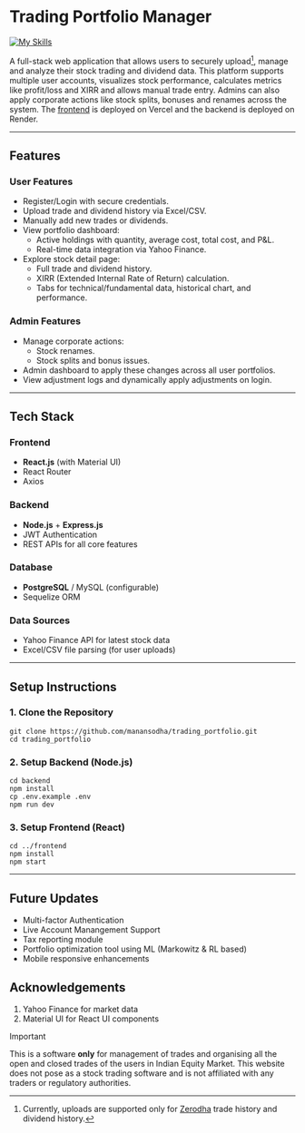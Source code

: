 # Trading Portfolio Manager
[![My Skills](https://skillicons.dev/icons?i=js,nodejs,react,postgres,mysql,vercel)](https://skillicons.dev)

A full-stack web application that allows users to securely upload[^1], manage and analyze their stock trading and dividend data. 
This platform supports multiple user accounts, visualizes stock performance, calculates metrics like profit/loss and XIRR and allows manual trade entry. 
Admins can also apply corporate actions like stock splits, bonuses and renames across the system.
The [frontend](https://trading-management-app.vercel.app/) is deployed on Vercel and the backend is deployed on Render.
[^1]: Currently, uploads are supported only for [Zerodha](https://zerodha.com/) trade history and dividend history.
---

## Features

### User Features
- Register/Login with secure credentials.
- Upload trade and dividend history via Excel/CSV.
- Manually add new trades or dividends.
- View portfolio dashboard:
  - Active holdings with quantity, average cost, total cost, and P&L.
  - Real-time data integration via Yahoo Finance.
- Explore stock detail page:
  - Full trade and dividend history.
  - XIRR (Extended Internal Rate of Return) calculation.
  - Tabs for technical/fundamental data, historical chart, and performance.

### Admin Features
- Manage corporate actions:
  - Stock renames.
  - Stock splits and bonus issues.
- Admin dashboard to apply these changes across all user portfolios.
- View adjustment logs and dynamically apply adjustments on login.

---

## Tech Stack

### Frontend
- **React.js** (with Material UI)
- React Router
- Axios

### Backend
- **Node.js** + **Express.js**
- JWT Authentication
- REST APIs for all core features

### Database
- **PostgreSQL** / MySQL (configurable)
- Sequelize ORM

### Data Sources
- Yahoo Finance API for latest stock data
- Excel/CSV file parsing (for user uploads)

---

## Setup Instructions

### 1. Clone the Repository

```
git clone https://github.com/manansodha/trading_portfolio.git
cd trading_portfolio
```

### 2. Setup Backend (Node.js)
```
cd backend
npm install
cp .env.example .env 
npm run dev
```

### 3. Setup Frontend (React)
```
cd ../frontend
npm install
npm start
```
---

## Future Updates
- Multi-factor Authentication
- Live Account Manangement Support
- Tax reporting module
- Portfolio optimization tool using ML (Markowitz & RL based)
- Mobile responsive enhancements


## Acknowledgements
1. Yahoo Finance for market data
2. Material UI for React UI components

>[!IMPORTANT]
>This is a software **only** for management of trades and organising all the open and closed trades of the users in Indian Equity Market.
>This website does not pose as a stock trading software and is not affiliated with any traders or regulatory authorities.




